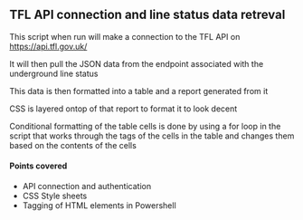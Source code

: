 ## TFL API connection and line status data retreval 

This script when run will make a connection to the TFL API on https://api.tfl.gov.uk/

It will then pull the JSON data from the endpoint associated with the underground line status

This data is then formatted into a table and a report generated from it

CSS is layered ontop of that report to format it to look decent

Conditional formatting of the table cells is done by using a for loop in the script that works through the tags of the cells in the table and changes them based on the contents of the cells

#### Points covered

* API connection and authentication 
* CSS Style sheets
* Tagging of HTML elements in Powershell
